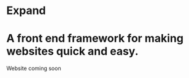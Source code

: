 Expand
======

A front end framework for making websites quick and easy.
======
Website coming soon

